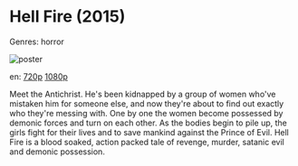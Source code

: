 # Hell Fire (2015)

Genres: horror

![poster](http://image.tmdb.org/t/p/w500/xyRpL0jB9PJUEwHmTxHzeQ1VYfk.jpg)

en:
  [720p](magnet:?xt=urn:btih:BCC5F8098BC276C4686AF9BA2B81802A0EE5A525&tr=udp://glotorrents.pw:6969/announce&tr=udp://tracker.opentrackr.org:1337/announce&tr=udp://torrent.gresille.org:80/announce&tr=udp://tracker.openbittorrent.com:80&tr=udp://tracker.coppersurfer.tk:6969&tr=udp://tracker.leechers-paradise.org:6969&tr=udp://p4p.arenabg.ch:1337&tr=udp://tracker.internetwarriors.net:1337)
  [1080p](magnet:?xt=urn:btih:27D64E610F3D154BBF38A0402F555252060371F7&tr=udp://glotorrents.pw:6969/announce&tr=udp://tracker.opentrackr.org:1337/announce&tr=udp://torrent.gresille.org:80/announce&tr=udp://tracker.openbittorrent.com:80&tr=udp://tracker.coppersurfer.tk:6969&tr=udp://tracker.leechers-paradise.org:6969&tr=udp://p4p.arenabg.ch:1337&tr=udp://tracker.internetwarriors.net:1337)
  


Meet the Antichrist. He's been kidnapped by a group of women who've mistaken him for someone else, and now they're about to find out exactly who they're messing with. One by one the women become possessed by demonic forces and turn on each other. As the bodies begin to pile up, the girls fight for their lives and to save mankind against the Prince of Evil. Hell Fire is a blood soaked, action packed tale of revenge, murder, satanic evil and demonic possession.